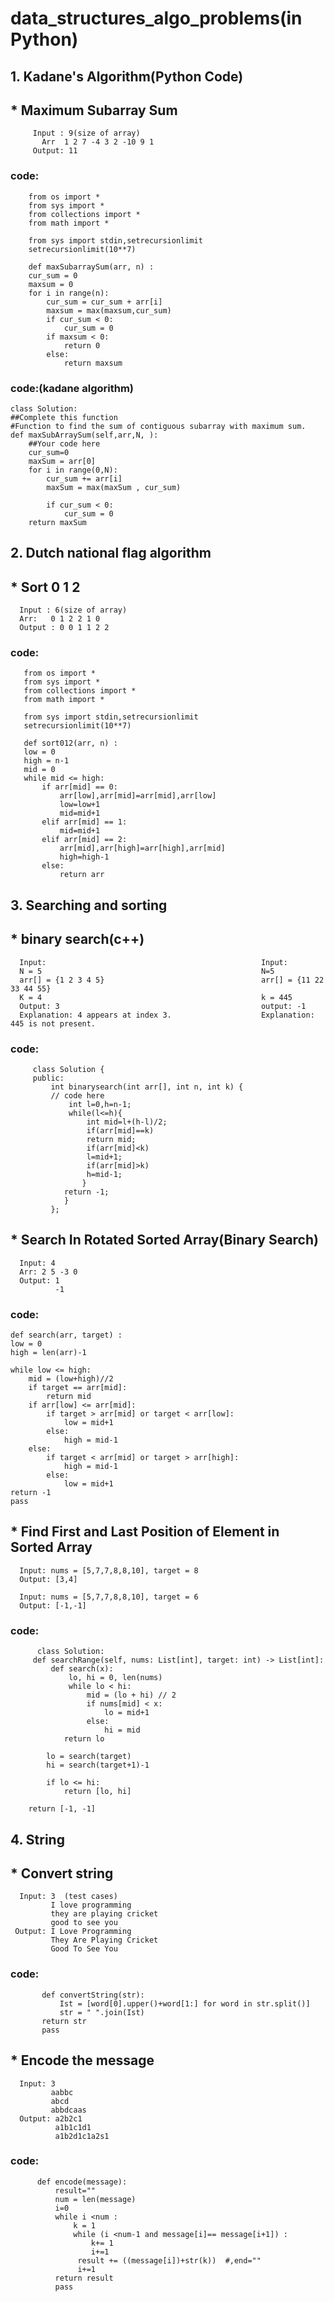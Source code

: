 # data_structures_algo_problems(in Python)
## 1. Kadane's Algorithm(Python Code)
## * Maximum Subarray Sum
         Input : 9(size of array)
           Arr  1 2 7 -4 3 2 -10 9 1
         Output: 11
### code:
        from os import *
        from sys import *
        from collections import *
        from math import *

        from sys import stdin,setrecursionlimit
        setrecursionlimit(10**7)

        def maxSubarraySum(arr, n) :
        cur_sum = 0
        maxsum = 0
        for i in range(n):
            cur_sum = cur_sum + arr[i]
            maxsum = max(maxsum,cur_sum)
            if cur_sum < 0:
                cur_sum = 0
            if maxsum < 0:
                return 0
            else:
                return maxsum
 ### code:(kadane algorithm)
    class Solution:
    ##Complete this function
    #Function to find the sum of contiguous subarray with maximum sum.
    def maxSubArraySum(self,arr,N, ):
        ##Your code here
        cur_sum=0
        maxSum = arr[0]
        for i in range(0,N):
            cur_sum += arr[i]
            maxSum = max(maxSum , cur_sum)
            
            if cur_sum < 0:
                cur_sum = 0
        return maxSum       
 
 
## 2. Dutch national flag algorithm
## * Sort 0 1 2
      Input : 6(size of array)
      Arr:   0 1 2 2 1 0
      Output : 0 0 1 1 2 2  
### code:
       from os import *
       from sys import *
       from collections import *
       from math import *

       from sys import stdin,setrecursionlimit
       setrecursionlimit(10**7)

       def sort012(arr, n) :
       low = 0
       high = n-1
       mid = 0
       while mid <= high:
           if arr[mid] == 0:
               arr[low],arr[mid]=arr[mid],arr[low]
               low=low+1
               mid=mid+1
           elif arr[mid] == 1:
               mid=mid+1
           elif arr[mid] == 2:
               arr[mid],arr[high]=arr[high],arr[mid]
               high=high-1
           else:
               return arr
## 3. Searching and sorting
## * binary search(c++)
      Input:                                                Input:
      N = 5                                                 N=5
      arr[] = {1 2 3 4 5}                                   arr[] = {11 22 33 44 55} 
      K = 4                                                 k = 445
      Output: 3                                             output: -1
      Explanation: 4 appears at index 3.                    Explanation: 445 is not present.

### code:
         class Solution {
         public:
             int binarysearch(int arr[], int n, int k) {
             // code here
                 int l=0,h=n-1;
                 while(l<=h){
                     int mid=l+(h-l)/2;
                     if(arr[mid]==k)
                     return mid;
                     if(arr[mid]<k)
                     l=mid+1;
                     if(arr[mid]>k)
                     h=mid-1;
                    }
                return -1;
                }
             };




## * Search In Rotated Sorted Array(Binary Search)
      Input: 4
      Arr: 2 5 -3 0
      Output: 1
              -1
### code:
    def search(arr, target) :
    low = 0
    high = len(arr)-1
    
    while low <= high:
        mid = (low+high)//2
        if target == arr[mid]:
            return mid
        if arr[low] <= arr[mid]:
            if target > arr[mid] or target < arr[low]:
                low = mid+1
            else:
                high = mid-1
        else:
            if target < arr[mid] or target > arr[high]:
                high = mid-1
            else:
                low = mid+1
    return -1            
    pass

## * Find First and Last Position of Element in Sorted Array
      Input: nums = [5,7,7,8,8,10], target = 8
      Output: [3,4]

      Input: nums = [5,7,7,8,8,10], target = 6
      Output: [-1,-1]

### code:
          class Solution:
         def searchRange(self, nums: List[int], target: int) -> List[int]:
             def search(x):
                 lo, hi = 0, len(nums)           
                 while lo < hi:
                     mid = (lo + hi) // 2
                     if nums[mid] < x:
                         lo = mid+1
                     else:
                         hi = mid                    
                return lo
        
            lo = search(target)
            hi = search(target+1)-1
        
            if lo <= hi:
                return [lo, hi]
                
        return [-1, -1]
## 4. String
## * Convert string
      Input: 3  (test cases)
             I love programming
             they are playing cricket
             good to see you
     Output: I Love Programming
             They Are Playing Cricket
             Good To See You
### code:  
           def convertString(str):
               Ist = [word[0].upper()+word[1:] for word in str.split()]
               str = " ".join(Ist)
           return str
           pass
## * Encode the message
      Input: 3
             aabbc
             abcd
             abbdcaas
      Output: a2b2c1
              a1b1c1d1
              a1b2d1c1a2s1
### code:
          def encode(message):
              result=""
              num = len(message)
              i=0 
              while i <num :
                  k = 1  
                  while (i <num-1 and message[i]== message[i+1]) :
                      k+= 1
                      i+=1 
                   result += ((message[i])+str(k))  #,end=""
                   i+=1
              return result  
              pass


